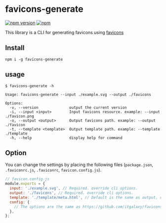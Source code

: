 # favicons-generate
[![npm version](https://badge.fury.io/js/favicons-generate.svg)](https://www.npmjs.com/package/favicons-generate) [![npm](https://img.shields.io/npm/dt/favicons-generate.svg)](https://www.npmjs.com/package/favicons-generate)

This library is a CLI for generating favicons using [favicons](https://github.com/itgalaxy/favicons)

## Install

```shell
npm i -g favicons-generate
```

## usage

```shell
$ favicons-generate -h

Usage: favicons-generate --input ./example.svg --output ./favicons

Options:
  -v, --version              output the current version
  -i, --input <input>        Input favicons resource. example: --input ./favicon.png
  -o, --output <output>      Output favicons path. example: --output ./favicon
  -t, --template <template>  Output template path. example: --template ./template
  -h, --help                 display help for command
```

## Option

You can change the settings by placing the following files (`package.json`, `.faviconrc.js`, `.faviconrc`, `favicon.config.js`).

```js
// favicon.config.js
module.exports = {
  input: './example.svg', // Required. override cli options.
  output: './favicons', // Required. override cli options.
  template: './template/meta.html', // Default is the same as output, default name is meta.html.
  config: {
    // The options are the same as https://github.com/itgalaxy/favicons#usage
  },
};
```
